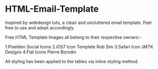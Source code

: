 HTML-Email-Template
===================
Inspired by webdesign tuts, a clean and uncluttered email template. Feel free to use and adopt accordingly.


Free HTML Template
Images all belong to their respective owners:-

1.Pixelden Social Icons
2.iOS7 Icon Template Rob Sim
3.Safari Icon JMTK Designs
4.Flat Icons Pierre Borodin

All styling has been applied to the tables via inline styling method. 
